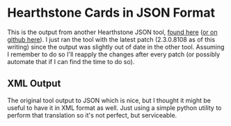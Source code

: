 # Hearthstone Cards in JSON Format

This is the output from another Hearthstone JSON tool, [found here](http://hearthstonejson.com/) ([or on github 
here](https://github.com/Sembiance/hearthstonejson)). I just ran the tool with the latest patch (2.3.0.8108 as of 
this writing) since the output was slightly out of date in the other tool. Assuming I remember to do so I'll reapply 
the changes after every patch (or possibly automate that if I can find the time to do so).

## XML Output

The original tool output to JSON which is nice, but I thought it might be useful to have it in XML format as well. 
Just using a simple python utility to perform that translation so it's not perfect, but serviceable.
